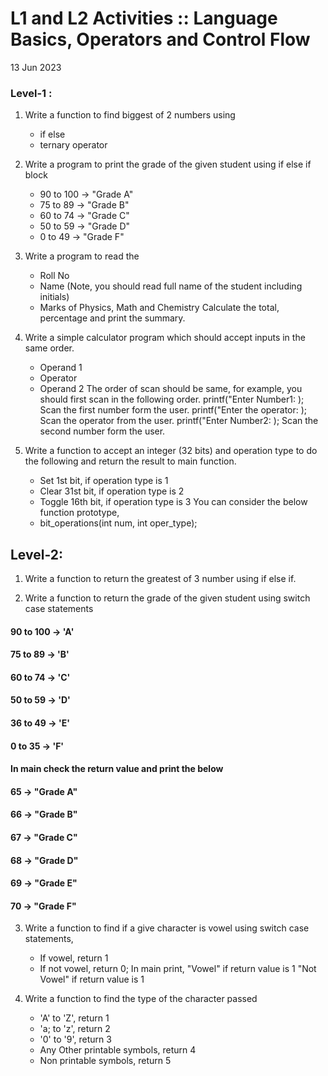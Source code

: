 # L1 and L2 Activities :: Language Basics, Operators and Control Flow

13 Jun 2023
### Level-1 :

1. Write a function to find biggest of 2 numbers using 
    - if else
    - ternary operator

 

2. Write a program to print the grade of the given student using if else if block
    - 90 to 100 -> "Grade A"
    - 75 to 89 -> "Grade B"
    - 60 to 74 -> "Grade C"
    - 50 to 59 -> "Grade D"
    - 0 to 49 -> "Grade F"

 

3. Write a program to read the 
    - Roll No
    - Name (Note, you should read full name of the student including initials)
    - Marks of Physics, Math and Chemistry
    Calculate the total, percentage and print the summary.

 

4. Write a simple calculator program which should accept inputs in the same order.
    - Operand 1
    - Operator
    - Operand 2
The order of scan should be same, for example, you should first scan in the following order.
printf("Enter Number1: );
Scan the first number form the user.
printf("Enter the operator: );
Scan the operator from the user.
printf("Enter Number2: );
Scan the second number form the user.

 

5. Write a function to accept an integer (32 bits) and operation type to do the following and return the result to main function.
    - Set 1st bit, if operation type is 1
    - Clear 31st bit, if operation type is 2
    - Toggle 16th bit, if operation type is 3
   You can consider the below function prototype,
    - bit_operations(int num, int oper_type);

 

 

## Level-2:

1. Write a function to return the greatest of 3 number using if else if.

 

2. Write a function to return the grade of the given student using switch case statements
#### 90 to 100 -> 'A'
#### 75 to 89 -> 'B'
#### 60 to 74 -> 'C'
#### 50 to 59 -> 'D'
#### 36 to 49 -> 'E'
#### 0 to 35 -> 'F'
#### In main check the return value and print the below
#### 65 -> "Grade A"
#### 66 -> "Grade B"
#### 67 -> "Grade C"
#### 68 -> "Grade D"
#### 69 -> "Grade E"
#### 70 -> "Grade F"

 

3. Write a function to find if a give character is vowel using switch case statements, 
    - If vowel, return 1
    - If not vowel, return 0;
In main print,
"Vowel" if return value is 1
"Not Vowel" if return value is 1

 

4. Write a function to find the type of the character passed
    - 'A' to 'Z', return 1
    - 'a; to 'z', return 2
    - '0' to '9', return 3
    - Any Other printable symbols, return 4
    - Non printable symbols, return 5 

